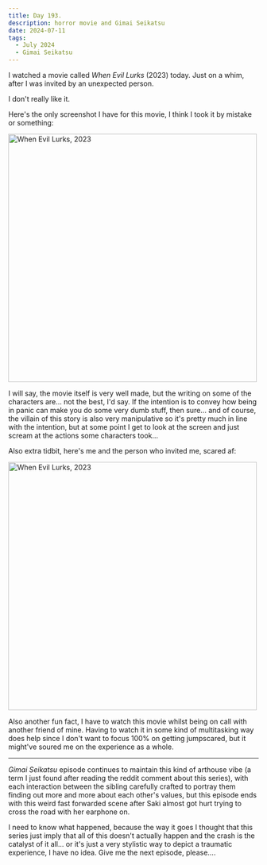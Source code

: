 ```yaml
---
title: Day 193.
description: horror movie and Gimai Seikatsu
date: 2024-07-11
tags: 
  - July 2024
  - Gimai Seikatsu
---
```


I watched a movie called *When Evil Lurks* (2023) today. Just on a whim, after I was invited by an unexpected person.

I don't really like it.

Here's the only screenshot I have for this movie, I think I took it by mistake or something:

<a href="https://imgur.com/LMl6bLQ"><img src="https://i.imgur.com/LMl6bLQ.png" title="source: imgur.com" width="500px" alt="When Evil Lurks, 2023"/></a>

I will say, the movie itself is very well made, but the writing on some of the characters are... not the best, I'd say. If the intention is to convey how being in panic can make you do some very dumb stuff, then sure... and of course, the villain of this story is also very manipulative so it's pretty much in line with the intention, but at some point I get to look at the screen and just scream at the actions some characters took...

Also extra tidbit, here's me and the person who invited me, scared af:

<a href="https://imgur.com/nxqb3Wm"><img src="https://i.imgur.com/nxqb3Wm.png" title="source: imgur.com" width="500px" alt="When Evil Lurks, 2023"/></a>

Also another fun fact, I have to watch this movie whilst being on call with another friend of mine. Having to watch it in some kind of multitasking way does help since I don't want to focus 100% on getting jumpscared, but it might've soured me on the experience as a whole.

-----

*Gimai Seikatsu* episode continues to maintain this kind of arthouse vibe (a term I just found after reading the reddit comment about this series), with each interaction between the sibling carefully crafted to portray them finding out more and more about each other's values, but this episode ends with this weird fast forwarded scene after Saki almost got hurt trying to cross the road with her earphone on. 

I need to know what happened, because the way it goes I thought that this series just imply that all of this doesn't actually happen and the crash is the catalyst of it all... or it's just a very stylistic way to depict a traumatic experience, I have no idea. Give me the next episode, please....
